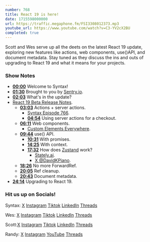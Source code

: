 ```yaml
---
number: 768
title: React 19 is here!
date: 1715598000000
url: https://traffic.megaphone.fm/FSI3308012373.mp3
youtube_url: https://www.youtube.com/watch?v=C3-YV2cX2BU
completed: true
---
```


Scott and Wes serve up all the deets on the latest React 19 update, exploring new features like actions, web components, use()API, and document metadata. Stay tuned as they discuss the ins and outs of upgrading to React 19 and what it means for your projects.

### Show Notes

* **[00:00](#t=00:00)** Welcome to Syntax!
* **[01:30](#t=01:30)** Brought to you by [Sentry.io](https://sentry.io/syntax).
* **[02:03](#t=02:03)** What's in the update?
* [React 19 Beta Release Notes](https://react.dev/blog/2024/04/25/react-19).
    * **[03:03](#t=03:03)** Actions + server actions.
        * [Syntax Episode 766](https://syntax.fm/766).
        * **[04:54](#t=04:54)** Using server actions for a checkout.
    * **[06:11](#t=06:11)** Web components.
        * [Custom Elements Everywhere](https://custom-elements-everywhere.com/).
    * **[09:44](#t=09:44)** use() API.
        * **[10:31](#t=10:31)** With promises.
        * **[14:25](#t=14:25)** With context.
        * **[17:32](#t=17:32)** How does [Zustand](https://zustand-demo.pmnd.rs/) work?
            * [Stately.ai](https://stately.ai/).
            * [X @DavidKPiano](https://twitter.com/DavidKPiano).
    * **[18:26](#t=18:26)** No more ForwardRef.
    * **[20:05](#t=20:05)** Ref cleanup.
    * **[20:43](#t=20:43)** Document metadata.
* **[24:14](#t=24:14)** Upgrading to React 19.

### Hit us up on Socials!

Syntax: [X](https://twitter.com/syntaxfm) [Instagram](https://www.instagram.com/syntax_fm/) [Tiktok](https://www.tiktok.com/@syntaxfm) [LinkedIn](https://www.linkedin.com/company/96077407/admin/feed/posts/) [Threads](https://www.threads.net/@syntax_fm)

Wes: [X](https://twitter.com/wesbos) [Instagram](https://www.instagram.com/wesbos/) [Tiktok](https://www.tiktok.com/@wesbos) [LinkedIn](https://www.linkedin.com/in/wesbos/) [Threads](https://www.threads.net/@wesbos)

Scott:[X](https://twitter.com/stolinski) [Instagram](https://www.instagram.com/stolinski/) [Tiktok](https://www.tiktok.com/@stolinski) [LinkedIn](https://www.linkedin.com/in/stolinski/) [Threads](https://www.threads.net/@stolinski)

Randy: [X](https://twitter.com/randyrektor) [Instagram](https://www.instagram.com/randyrektor/) [YouTube](https://www.youtube.com/@randyrektor) [Threads](https://www.threads.net/@randyrektor)
